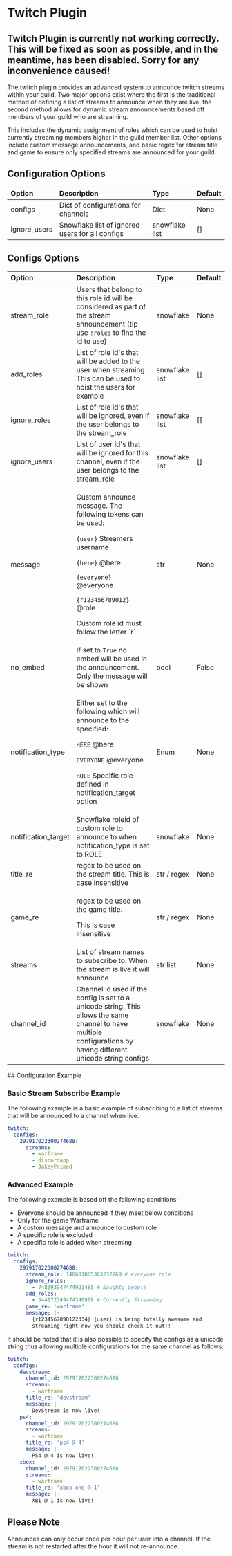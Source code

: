 # Twitch Plugin

## Twitch Plugin is currently not working correctly. This will be fixed as soon as possible, and in the meantime, has been disabled. Sorry for any inconvenience caused!

The twitch plugin provides an advanced system to announce twitch streams within your guild. Two major options exist where the first is the traditional method of defining a list of streams to announce when they are live, the second method allows for dynamic stream announcements based off members of your guild who are streaming.

This includes the dynamic assignment of roles which can be used to hoist currently streaming members higher in the guild member list. Other options include custom message announcements, and basic regex for stream title and game to ensure only specified streams are announced for your guild.

## Configuration Options

| Option | Description | Type | Default |
| :--- | :--- | :--- | :--- |
| configs | Dict of configurations for channels | Dict | None |
| ignore\_users | Snowflake list of ignored users for all configs | snowflake list | \[\] |

## Configs Options

<table>
  <thead>
    <tr>
      <th style="text-align:left">Option</th>
      <th style="text-align:left">Description</th>
      <th style="text-align:left">Type</th>
      <th style="text-align:left">Default</th>
    </tr>
  </thead>
  <tbody>
    <tr>
      <td style="text-align:left">stream_role</td>
      <td style="text-align:left">Users that belong to this role id will be considered as part of the stream
        announcement (tip use <code>!roles</code> to find the id to use)</td>
      <td
      style="text-align:left">snowflake</td>
        <td style="text-align:left">None</td>
    </tr>
    <tr>
      <td style="text-align:left">add_roles</td>
      <td style="text-align:left">List of role id's that will be added to the user when streaming. This
        can be used to hoist the users for example</td>
      <td style="text-align:left">snowflake list</td>
      <td style="text-align:left">[]</td>
    </tr>
    <tr>
      <td style="text-align:left">ignore_roles</td>
      <td style="text-align:left">List of role id's that will be ignored, even if the user belongs to the
        stream_role</td>
      <td style="text-align:left">snowflake list</td>
      <td style="text-align:left">[]</td>
    </tr>
    <tr>
      <td style="text-align:left">ignore_users</td>
      <td style="text-align:left">List of user id's that will be ignored for this channel, even if the user
        belongs to the stream_role</td>
      <td style="text-align:left">snowflake list</td>
      <td style="text-align:left">[]</td>
    </tr>
    <tr>
      <td style="text-align:left">message</td>
      <td style="text-align:left">
        <p>Custom announce message. The following tokens can be used:</p>
        <p><code>{user}</code> Streamers username</p>
        <p><code>{here}</code> @here</p>
        <p><code>{everyone}</code> @everyone</p>
        <p><code>{r123456789012}</code> @role</p>
        <p>Custom role id must follow the letter `r`</p>
      </td>
      <td style="text-align:left">str</td>
      <td style="text-align:left">None</td>
    </tr>
    <tr>
      <td style="text-align:left">no_embed</td>
      <td style="text-align:left">If set to <code>True</code> no embed will be used in the announcement. Only
        the message will be shown</td>
      <td style="text-align:left">bool</td>
      <td style="text-align:left">False</td>
    </tr>
    <tr>
      <td style="text-align:left">notification_type</td>
      <td style="text-align:left">
        <p>Either set to the following which will announce to the specified:</p>
        <p><code>HERE</code> @here</p>
        <p><code>EVERYONE</code> @everyone</p>
        <p><code>ROLE</code> Specific role defined in notification_target option</p>
      </td>
      <td style="text-align:left">Enum</td>
      <td style="text-align:left">None</td>
    </tr>
    <tr>
      <td style="text-align:left">notification_target</td>
      <td style="text-align:left">Snowflake roleid of custom role to announce to when notification_type
        is set to ROLE</td>
      <td style="text-align:left">snowflake</td>
      <td style="text-align:left">None</td>
    </tr>
    <tr>
      <td style="text-align:left">title_re</td>
      <td style="text-align:left">regex to be used on the stream title. This is case insensitive</td>
      <td
      style="text-align:left">str / regex</td>
        <td style="text-align:left">None</td>
    </tr>
    <tr>
      <td style="text-align:left">game_re</td>
      <td style="text-align:left">
        <p>regex to be used on the game title.</p>
        <p>This is case insensitive</p>
      </td>
      <td style="text-align:left">str / regex</td>
      <td style="text-align:left">None</td>
    </tr>
    <tr>
      <td style="text-align:left">streams</td>
      <td style="text-align:left">List of stream names to subscribe to. When the stream is live it will
        announce</td>
      <td style="text-align:left">str list</td>
      <td style="text-align:left">None</td>
    </tr>
    <tr>
      <td style="text-align:left">channel_id</td>
      <td style="text-align:left">Channel id used if the config is set to a unicode string. This allows
        the same channel to have multiple configurations by having different unicode
        string configs</td>
      <td style="text-align:left">snowflake</td>
      <td style="text-align:left">None</td>
    </tr>
  </tbody>
</table>## Configuration Example

### Basic Stream Subscribe Example

The following example is a basic example of subscribing to a list of streams that will be announced to a channel when live.

```yaml
twitch:
  configs:
    297917022300274688:
      streams:
        - warframe
        - discordapp
        - JakeyPrimed
```

### Advanced Example

The following example is based off the following conditions:

* Everyone should be announced if they meet below conditions
* Only for the game Warframe
* A custom message and announce to custom role
* A specific role is excluded
* A specific role is added when streaming

```yaml
twitch:
  configs:
    297917022300274688:
      stream_role: 146691885363232769 # everyone role
      ignore_roles:
        - 748393947474923485 # Naughty people
      add_roles:
        - 544172349474340868 # Currently Streaming
      game_re: 'warframe'
      message: |-
        {r1234567890122334} {user} is being totally awesome and
        streaming right now you should check it out!!
```

It should be noted that it is also possible to specify the configs as a unicode string thus allowing multiple configurations for the same channel as follows:

```yaml
twitch:
  configs:
    devstream:
      channel_id: 297917022300274688
      streams:
        - warframe
      title_re: 'devstream'
      message: |-
        DevStream is now live!
    ps4:
      channel_id: 297917022300274688
      streams:
        - warframe
      title_re: 'ps4 @ 4'
      message: |-
        PS4 @ 4 is now live!
    xbox:
      channel_id: 297917022300274688
      streams:
        - warframe
      title_re: 'xbox one @ 1'
      message: |-
        XB1 @ 1 is now live!
```

## Please Note

Announces can only occur once per hour per user into a channel. If the stream is not restarted after the hour it will not re-announce.

